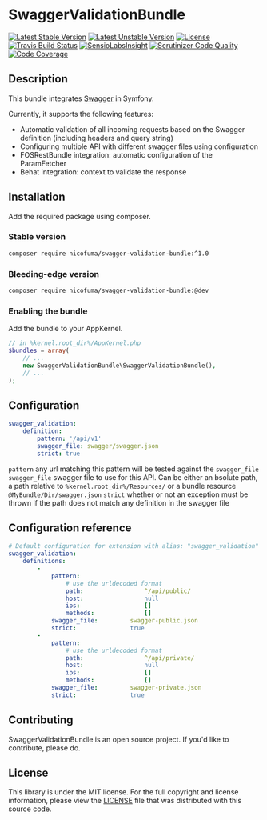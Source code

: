 SwaggerValidationBundle
===============

[![Latest Stable Version](https://poser.pugx.org/nicofuma/swagger-validation-bundle/v/stable.png)](https://packagist.org/packages/nicofuma/swagger-validation-bundle "Latest Stable Version")
[![Latest Unstable Version](https://poser.pugx.org/nicofuma/swagger-validation-bundle/v/unstable.png)](https://packagist.org/packages/nicofuma/swagger-validation-bundle "Latest Unstable Version")
[![License](https://poser.pugx.org/nicofuma/swagger-validation-bundle/license)](https://packagist.org/packages/nicofuma/swagger-validation-bundle)
[![Travis Build Status](https://api.travis-ci.org/Nicofuma/SwaggerValidationBundle.png?branch=master)](https://travis-ci.org/Nicofuma/SwaggerValidationBundle "Build status")
[![SensioLabsInsight](https://insight.sensiolabs.com/projects/c960afc9-f67d-464b-9c0a-351864e86e7e/mini.png)](https://insight.sensiolabs.com/projects/c960afc9-f67d-464b-9c0a-351864e86e7e "SensioLabsInsight")
[![Scrutinizer Code Quality](https://scrutinizer-ci.com/g/Nicofuma/SwaggerValidationBundle/badges/quality-score.png?b=master)](https://scrutinizer-ci.com/g/Nicofuma/SwaggerValidationBundle/?branch=master)
[![Code Coverage](https://scrutinizer-ci.com/g/Nicofuma/SwaggerValidationBundle/badges/coverage.png?b=master)](https://scrutinizer-ci.com/g/Nicofuma/SwaggerValidationBundle/?branch=master)

Description
-----------

This bundle integrates [Swagger](http://swagger.io/) in Symfony.

Currently, it supports the following features:
 - Automatic validation of all incoming requests based on the Swagger definition (including headers and query string)
 - Configuring multiple API with different swagger files using configuration
 - FOSRestBundle integration: automatic configuration of the ParamFetcher
 - Behat integration: context to validate the response

Installation
------------

Add the required package using composer.

### Stable version

```bash
composer require nicofuma/swagger-validation-bundle:^1.0
```

### Bleeding-edge version

```bash
composer require nicofuma/swagger-validation-bundle:@dev
```

### Enabling the bundle

Add the bundle to your AppKernel.

```php
// in %kernel.root_dir%/AppKernel.php
$bundles = array(
    // ...
    new SwaggerValidationBundle\SwaggerValidationBundle(),
    // ...
);
```

Configuration
-------------

```yml
swagger_validation:
    definition:
        pattern: '/api/v1'
        swagger_file: swagger/swagger.json
        strict: true
```

`pattern` any url matching this pattern will be tested against the `swagger_file`
`swagger_file` swagger file to use for this API. Can be either an bsolute path, a path relative to `%kernel.root_dir%/Resources/` or a bundle resource `@MyBundle/Dir/swagger.json`
`strict` whether or not an exception must be thrown if the path does not match any definition in the swagger file

Configuration reference
-----------------------

```yml
# Default configuration for extension with alias: "swagger_validation"
swagger_validation:
    definitions:
        -
            pattern:
                # use the urldecoded format
                path:                 ^/api/public/
                host:                 null
                ips:                  []
                methods:              []
            swagger_file:         swagger-public.json
            strict:               true
        -
            pattern:
                # use the urldecoded format
                path:                 ^/api/private/
                host:                 null
                ips:                  []
                methods:              []
            swagger_file:         swagger-private.json
            strict:               true

```


Contributing
------------

SwaggerValidationBundle is an open source project. If you'd like to contribute, please do.

License
-------

This library is under the MIT license. For the full copyright and license information, please view the [LICENSE]() file that was distributed with this source code.
